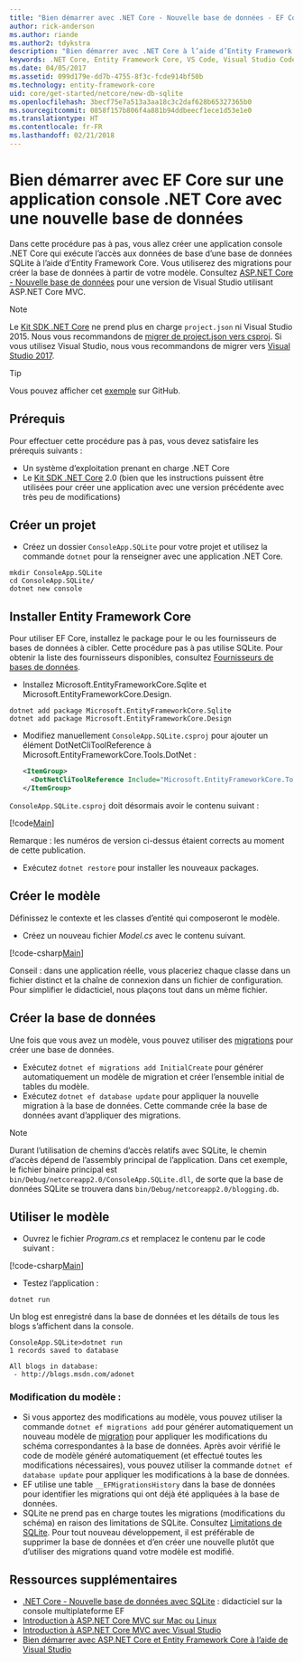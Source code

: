 ```yaml
---
title: "Bien démarrer avec .NET Core - Nouvelle base de données - EF Core"
author: rick-anderson
ms.author: riande
ms.author2: tdykstra
description: "Bien démarrer avec .NET Core à l’aide d’Entity Framework Core"
keywords: .NET Core, Entity Framework Core, VS Code, Visual Studio Code, Mac, Linux
ms.date: 04/05/2017
ms.assetid: 099d179e-dd7b-4755-8f3c-fcde914bf50b
ms.technology: entity-framework-core
uid: core/get-started/netcore/new-db-sqlite
ms.openlocfilehash: 3becf75e7a513a3aa18c3c2daf628b65327365b0
ms.sourcegitcommit: 0858f157b806f4a881b94ddbeecf1ece1d53e1e0
ms.translationtype: HT
ms.contentlocale: fr-FR
ms.lasthandoff: 02/21/2018
---
```

# <a name="getting-started-with-ef-core-on-net-core-console-app-with-a-new-database"></a>Bien démarrer avec EF Core sur une application console .NET Core avec une nouvelle base de données

Dans cette procédure pas à pas, vous allez créer une application console .NET Core qui exécute l’accès aux données de base d’une base de données SQLite à l’aide d’Entity Framework Core. Vous utiliserez des migrations pour créer la base de données à partir de votre modèle. Consultez [ASP.NET Core - Nouvelle base de données](xref:core/get-started/aspnetcore/new-db) pour une version de Visual Studio utilisant ASP.NET Core MVC.

> [!NOTE]  
> Le [Kit SDK .NET Core](https://www.microsoft.com/net/download/core) ne prend plus en charge `project.json` ni Visual Studio 2015. Nous vous recommandons de [migrer de project.json vers csproj](https://docs.microsoft.com/dotnet/articles/core/migration/). Si vous utilisez Visual Studio, nous vous recommandons de migrer vers [Visual Studio 2017](https://www.visualstudio.com/downloads/).

> [!TIP]  
> Vous pouvez afficher cet [exemple](https://github.com/aspnet/EntityFramework.Docs/tree/master/samples/core/GetStarted/NetCore/ConsoleApp.SQLite) sur GitHub.

## <a name="prerequisites"></a>Prérequis

Pour effectuer cette procédure pas à pas, vous devez satisfaire les prérequis suivants :
* Un système d’exploitation prenant en charge .NET Core
* Le [Kit SDK .NET Core](https://www.microsoft.com/net/core) 2.0 (bien que les instructions puissent être utilisées pour créer une application avec une version précédente avec très peu de modifications)

## <a name="create-a-new-project"></a>Créer un projet

* Créez un dossier `ConsoleApp.SQLite` pour votre projet et utilisez la commande `dotnet` pour la renseigner avec une application .NET Core.

``` Console
mkdir ConsoleApp.SQLite
cd ConsoleApp.SQLite/
dotnet new console
```

## <a name="install-entity-framework-core"></a>Installer Entity Framework Core

Pour utiliser EF Core, installez le package pour le ou les fournisseurs de bases de données à cibler. Cette procédure pas à pas utilise SQLite. Pour obtenir la liste des fournisseurs disponibles, consultez [Fournisseurs de bases de données](../../providers/index.md).

* Installez Microsoft.EntityFrameworkCore.Sqlite et Microsoft.EntityFrameworkCore.Design.

``` Console
dotnet add package Microsoft.EntityFrameworkCore.Sqlite
dotnet add package Microsoft.EntityFrameworkCore.Design
```

* Modifiez manuellement `ConsoleApp.SQLite.csproj` pour ajouter un élément DotNetCliToolReference à Microsoft.EntityFrameworkCore.Tools.DotNet :

  ``` xml
  <ItemGroup>
    <DotNetCliToolReference Include="Microsoft.EntityFrameworkCore.Tools.DotNet" Version="2.0.0" />
  </ItemGroup>
  ```

`ConsoleApp.SQLite.csproj` doit désormais avoir le contenu suivant :

[!code[Main](../../../../samples/core/GetStarted/NetCore/ConsoleApp.SQLite/ConsoleApp.SQLite.csproj)]

 Remarque : les numéros de version ci-dessus étaient corrects au moment de cette publication.

*  Exécutez `dotnet restore` pour installer les nouveaux packages.

## <a name="create-the-model"></a>Créer le modèle

Définissez le contexte et les classes d’entité qui composeront le modèle.

* Créez un nouveau fichier *Model.cs* avec le contenu suivant.

[!code-csharp[Main](../../../../samples/core/GetStarted/NetCore/ConsoleApp.SQLite/Model.cs)]

Conseil : dans une application réelle, vous placeriez chaque classe dans un fichier distinct et la chaîne de connexion dans un fichier de configuration. Pour simplifier le didacticiel, nous plaçons tout dans un même fichier.

## <a name="create-the-database"></a>Créer la base de données

Une fois que vous avez un modèle, vous pouvez utiliser des [migrations](https://docs.microsoft.com/aspnet/core/data/ef-mvc/migrations#introduction-to-migrations) pour créer une base de données.

* Exécutez `dotnet ef migrations add InitialCreate` pour générer automatiquement un modèle de migration et créer l’ensemble initial de tables du modèle.
* Exécutez `dotnet ef database update` pour appliquer la nouvelle migration à la base de données. Cette commande crée la base de données avant d’appliquer des migrations.

> [!NOTE]  
> Durant l’utilisation de chemins d’accès relatifs avec SQLite, le chemin d’accès dépend de l’assembly principal de l’application. Dans cet exemple, le fichier binaire principal est `bin/Debug/netcoreapp2.0/ConsoleApp.SQLite.dll`, de sorte que la base de données SQLite se trouvera dans `bin/Debug/netcoreapp2.0/blogging.db`.

## <a name="use-your-model"></a>Utiliser le modèle

* Ouvrez le fichier *Program.cs* et remplacez le contenu par le code suivant :

 [!code-csharp[Main](../../../../samples/core/GetStarted/NetCore/ConsoleApp.SQLite/Program.cs)]

* Testez l’application :

 `dotnet run`

 Un blog est enregistré dans la base de données et les détails de tous les blogs s’affichent dans la console.

  ``` Console
  ConsoleApp.SQLite>dotnet run
  1 records saved to database

  All blogs in database:
   - http://blogs.msdn.com/adonet
  ```

### <a name="changing-the-model"></a>Modification du modèle :

- Si vous apportez des modifications au modèle, vous pouvez utiliser la commande `dotnet ef migrations add` pour générer automatiquement un nouveau modèle de [migration](https://docs.microsoft.com/aspnet/core/data/ef-mvc/migrations#introduction-to-migrations) pour appliquer les modifications du schéma correspondantes à la base de données. Après avoir vérifié le code de modèle généré automatiquement (et effectué toutes les modifications nécessaires), vous pouvez utiliser la commande `dotnet ef database update` pour appliquer les modifications à la base de données.
- EF utilise une table `__EFMigrationsHistory` dans la base de données pour identifier les migrations qui ont déjà été appliquées à la base de données.
- SQLite ne prend pas en charge toutes les migrations (modifications du schéma) en raison des limitations de SQLite. Consultez [Limitations de SQLite](../../providers/sqlite/limitations.md). Pour tout nouveau développement, il est préférable de supprimer la base de données et d’en créer une nouvelle plutôt que d’utiliser des migrations quand votre modèle est modifié.

## <a name="additional-resources"></a>Ressources supplémentaires

* [.NET Core - Nouvelle base de données avec SQLite](xref:core/get-started/netcore/new-db-sqlite) : didacticiel sur la console multiplateforme EF
* [Introduction à ASP.NET Core MVC sur Mac ou Linux](https://docs.microsoft.com/aspnet/core/tutorials/first-mvc-app-xplat/index)
* [Introduction à ASP.NET Core MVC avec Visual Studio](https://docs.microsoft.com/aspnet/core/tutorials/first-mvc-app/index)
* [Bien démarrer avec ASP.NET Core et Entity Framework Core à l’aide de Visual Studio](https://docs.microsoft.com/aspnet/core/data/ef-mvc/index)

